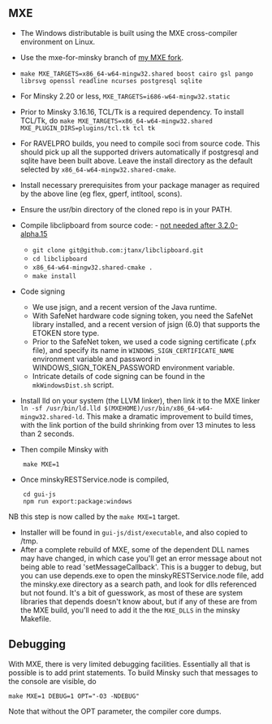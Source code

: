 ## MXE

- The Windows distributable is built using the MXE cross-compiler environment on Linux. 

- Use the mxe-for-minsky branch of [my MXE fork](https://github.com/highperformancecoder/mxe/tree/mxe-for-minsky). 

- `make MXE_TARGETS=x86_64-w64-mingw32.shared boost cairo gsl pango librsvg openssl readline ncurses postgresql sqlite`
- For Minsky 2.20 or less, `MXE_TARGETS=i686-w64-mingw32.static`
- Prior to Minsky 3.16.16, TCL/Tk is a required dependency. To install TCL/Tk, do `make MXE_TARGETS=x86_64-w64-mingw32.shared MXE_PLUGIN_DIRS=plugins/tcl.tk tcl tk`
- For RAVELPRO builds, you need to compile soci from source code. This should pick up all the supported drivers automatically if postgresql and sqlite have been built above. Leave the install directory as the default selected by `x86_64-w64-mingw32.shared-cmake`.

- Install necessary prerequisites from your package manager as required by the above line (eg flex, gperf, intltool, scons).
- Ensure the usr/bin directory of the cloned repo is in your PATH.
- Compile libclipboard from source code: - [not needed after 3.2.0-alpha.15](https://sourceforge.net/p/minsky/tickets/1662/)
  * `git clone git@github.com:jtanx/libclipboard.git`
  * `cd libclipboard`
  * `x86_64-w64-mingw32.shared-cmake .`
  * `make install`

- Code signing
  * We use jsign, and a recent version of the Java runtime.
  * With SafeNet hardware code signing token, you need the SafeNet library installed, and a recent version of jsign (6.0) that supports the ETOKEN store type.
  * Prior to the SafeNet token, we used a code signing certificate (.pfx file), and specify its name in `WINDOWS_SIGN_CERTIFICATE_NAME` environment   variable and password in WINDOWS_SIGN_TOKEN_PASSWORD environment variable.
  * Intricate details of code signing can be found in the `mkWindowsDist.sh` script.
- Install lld on your system (the LLVM linker), then link it to the MXE linker `ln -sf /usr/bin/ld.lld $(MXEHOME)/usr/bin/x86_64-w64-mingw32.shared-ld`. This make a dramatic improvement to build times, with the link portion of the build shrinking from over 13 minutes to less than 2 seconds.
- Then compile Minsky with

~~~~
    make MXE=1
~~~~
- Once minskyRESTService.node is compiled, 
~~~~~
    cd gui-js
    npm run export:package:windows
~~~~~
  NB this step is now called by the `make MXE=1` target.
- Installer will be found in `gui-js/dist/executable`, and also copied to /tmp.
- After a complete rebuild of MXE, some of the dependent DLL names may have changed, in which case you'll get an error message about not being able to read 'setMessageCallback'. This is a bugger to debug, but you can use depends.exe to open the minskyRESTService.node file, add the minsky.exe directory as a search path, and look for dlls referenced but not found. It's a bit of guesswork, as most of these are system libraries that depends doesn't know about, but if any of these are from the MXE build, you'll need to add it the the `MXE_DLLS` in the minsky Makefile.

## Debugging
With MXE, there is very limited debugging facilities. Essentially all that is possible is to add print statements. To build Minsky such that messages to the console are visible, do
~~~~
make MXE=1 DEBUG=1 OPT="-O3 -NDEBUG"
~~~~
Note that without the OPT parameter, the compiler core dumps.
